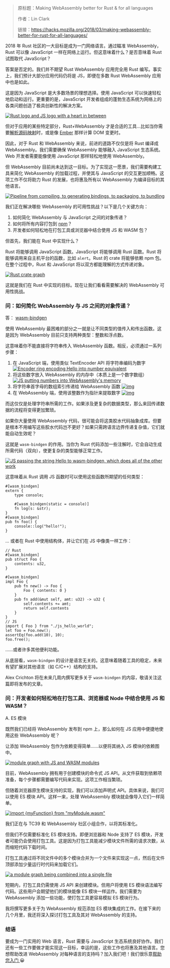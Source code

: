 > 原标题：Making WebAssembly better for Rust & for all languages
>
> 作者：Lin Clark
>
> 链接：https://hacks.mozilla.org/2018/03/making-webassembly-better-for-rust-for-all-languages/



2018 年 Rust 社区的一大目标是成为一门网络语言。通过瞄准 WebAssembly，Rust 可以像 JavaScript 一样在网络上运行。但这意味着什么？是否意味着 Rust 试图取代 JavaScript？

答案是否定的。我们并不期望 Rust WebAssembly 应用完全用 Rust 编写。事实上，我们预计大部分应用代码仍将是 JS，即便在多数 Rust WebAssembly 应用中也是如此。

这是因为 JavaScript 是大多数场景的理想选择。使用 JavaScript 可以快速轻松地启动和运行。更重要的是，JavaScript 开发者组成的蓬勃生态系统为网络上的各类问题创造了极具创新性的解决方案。

[![Rust logo and JS logo with a heart in between](https://fs.yihuiblog.top/i/2025/06/15/8abc709c-bf8a-6b82-c4e2-4b47406c67fc-0.png)](https://hacks.mozilla.org/wp-content/uploads/2018/03/01_rust_loves_js.png)

但对于应用的某些特定部分，Rust+WebAssembly 才是合适的工具...比如当你需要[解析源码映射](https://hacks.mozilla.org/2018/01/oxidizing-source-maps-with-rust-and-webassembly/)时，或是像 [Ember](https://www.youtube.com/watch?v=qfnkDyHVJzs&feature=youtu.be&t=5880) 那样计算 DOM 变更时。

因此，对于 Rust 和 WebAssembly 来说，前进的道路不仅仅是将 Rust 编译成 WebAssembly。我们需要确保 WebAssembly 能够融入 JavaScript 生态系统。Web 开发者需要能像使用 JavaScript 那样轻松地使用 WebAssembly。

但 WebAssembly 目前尚未达到这一目标。为了实现这一愿景，我们需要构建工具来简化 WebAssembly 的加载过程，并使其与 JavaScript 的交互更加顺畅。这项工作不仅将助力 Rust 的发展，也将惠及所有以 WebAssembly 为编译目标的其他语言。

[![Pipeline from compiling, to generating bindings, to packaging, to bundling](https://fs.yihuiblog.top/i/2025/06/15/8ddd9fb4-feed-9bd5-034a-91b6ce930c16-0.png)](https://hacks.mozilla.org/wp-content/uploads/2018/03/02_pipeline.png)

我们正在解决哪些 WebAssembly 的可用性挑战？以下是几个关键方向：

1. 如何简化 WebAssembly 与 JavaScript 之间的对象传递？
2. 如何将所有内容打包到 [npm](https://www.npmjs.com/)？
3. 开发者如何轻松地在打包工具或浏览器中结合使用 JS 和 WASM 包？

但首先，我们能在 Rust 中实现什么？

Rust 将能够调用 JavaScript 函数。JavaScript 将能够调用 Rust 函数。Rust 将能够调用来自主机平台的函数，比如 `alert`。Rust 的 crate 将能够依赖 npm 包。在整个过程中，Rust 和 JavaScript 将以双方都能理解的方式传递对象。

[![Rust crate graph](https://fs.yihuiblog.top/i/2025/06/15/bdd2d31c-8e82-da1e-2999-2518fed33c89-0.png)](https://hacks.mozilla.org/wp-content/uploads/2018/03/03_crate_graph.png)

这就是我们在 Rust 中实现的目标。现在让我们看看需要解决的 WebAssembly 可用性挑战。

### 问：如何简化 WebAssembly 与 JS 之间的对象传递？

答： [wasm-bindgen](https://github.com/alexcrichton/wasm-bindgen)

使用 WebAssembly 最困难的部分之一就是让不同类型的值传入和传出函数。这是因为 WebAssembly 目前只支持两种类型：整数和浮点数。

这意味着你不能直接将字符串传入 WebAssembly 函数。相反，必须通过一系列步骤：

1. 在 JavaScript 端，使用类似 TextEncoder API 将字符串编码为数字
   [![Encoder ring encoding Hello into number equivalent](https://fs.yihuiblog.top/i/2025/06/15/6bddb065-8ed2-f01a-a50f-68c686e91288-0.png)](https://hacks.mozilla.org/wp-content/uploads/2018/03/04_wasm_bindgen_01.png)
2. 将这些数字放入 WebAssembly 的内存中（本质上是一个数字数组）
   [![JS putting numbers into WebAssembly's memory](https://fs.yihuiblog.top/i/2025/06/15/820920ec-d4fc-9de1-fa4c-bc404202295e-0.png)](https://hacks.mozilla.org/wp-content/uploads/2018/03/04_wasm_bindgen_02.png)
3. 将字符串首字母的数组索引传递给 WebAssembly 函数
   [![img](https://hacks.mozilla.org/wp-content/uploads/2018/03/04_wasm_bindgen_03-500x295.png)](https://hacks.mozilla.org/wp-content/uploads/2018/03/04_wasm_bindgen_03.png)
4. 在 WebAssembly 端，使用该整数作为指针来提取数字
   [![img](https://fs.yihuiblog.top/i/2025/06/15/11a78968-e8f8-466b-8e33-0eb55cfb66f8-0.png)](https://hacks.mozilla.org/wp-content/uploads/2018/03/04_wasm_bindgen_04.png)

而这仅仅是处理字符串所需的工作。如果涉及更复杂的数据类型，那么来回传递数据的流程将变得更加繁琐。

如果你大量使用 WebAssembly 代码，很可能会将这类胶水代码抽象成库。但要是根本不用编写这些胶水代码岂不更好？如果只需跨语言边界传递复杂值，它们就能自动生效呢？

这就是 `wasm-bindgen` 的作用。当你为 Rust 代码添加一些注解时，它会自动生成所需代码（双向），使更复杂的类型能够正常工作。

[![JS passing the string Hello to wasm-bindgen, which does all of the other work](https://hacks.mozilla.org/wp-content/uploads/2018/03/05_wasm_bindgen_2-500x261.png)](https://hacks.mozilla.org/wp-content/uploads/2018/03/05_wasm_bindgen_2.png)

这意味着从 Rust 调用 JS 函数时可以使用这些函数所期望的任何类型：

```
#[wasm_bindgen]
extern {
    type console;

    #[wasm_bindgen(static = console)]
    fn log(s: &str);
}
#[wasm_bindgen]
pub fn foo() {
    console::log("hello!");
}
```

… 或者在 Rust 中使用结构体，并让它们在 JS 中像类一样工作：

```
// Rust
#[wasm_bindgen]
pub struct Foo {
    contents: u32,
}

#[wasm_bindgen]
impl Foo {
    pub fn new() -> Foo {
        Foo { contents: 0 }
    }
    pub fn add(&mut self, amt: u32) -> u32 {
        self.contents += amt;
        return self.contents
    }
}
// JS
import { Foo } from "./js_hello_world";
let foo = Foo.new();
assertEq(foo.add(10), 10);
foo.free();
```

……或者许多其他便利功能。

从底层看，`wasm-bindgen` 的设计是语言无关的。这意味着随着工具的稳定，未来有望扩展对其他语言（如 C/C++）结构的支持。

Alex Crichton 将在未来几周内撰写更多关于 `wasm-bindgen` 的内容，敬请关注这篇即将发布的文章。

### 问：开发者如何轻松地在打包工具、浏览器或 Node 中结合使用 JS 和 WASM？

A. ES 模块

既然我们已经将 WebAssembly 发布到 npm 上，那么如何在 JS 应用中便捷地使用这些 WebAssembly 呢？

让添加 WebAssembly 包作为依赖变得简单……以便将其纳入 JS 模块的依赖图中。

[![module graph with JS and WASM modules](https://fs.yihuiblog.top/i/2025/06/15/5c6de96d-623b-382c-96c8-4beee27e5960-0.png)](https://hacks.mozilla.org/wp-content/uploads/2018/03/02_js_wasm_graph.png)

目前，WebAssembly 拥有用于创建模块的命令式 JS API。从文件获取到依赖项准备，每个步骤都需要编写代码来实现。这项工作相当繁琐。

但随着浏览器原生模块支持的实现，我们可以添加声明式 API。具体来说，我们可以使用 ES 模块 API。这样一来，处理 WebAssembly 模块就会像导入它们一样简单。

[![import {myFunction} from "myModule.wasm"](https://fs.yihuiblog.top/i/2025/06/15/e2b767f6-a431-1bdd-180c-7f7e8a95fb35-0.png)](https://hacks.mozilla.org/wp-content/uploads/2018/03/08_import_2.png)

我们正在与 TC39 和 WebAssembly 社区小组合作，以将其标准化。

但我们不仅需要标准化 ES 模块支持。即便浏览器和 Node 支持了 ES 模块，开发者可能仍会使用打包工具。这是因为打包工具能减少模块文件所需的请求次数，从而缩短代码下载时间。

打包工具通过将不同文件中的多个模块合并为一个文件来实现这一点，然后在文件顶部添加少量运行时代码来加载它们。

[![a module graph being combined into a single file](https://hacks.mozilla.org/wp-content/uploads/2018/03/18_bundle_graph_02-500x296.png)](https://hacks.mozilla.org/wp-content/uploads/2018/03/18_bundle_graph_02.png)

短期内，打包工具仍需使用 JS API 来创建模块。但用户将使用 ES 模块语法编写代码。这些用户会期望他们的模块能像 ES 模块一样运作。我们需要为 WebAssembly 添加一些功能，使打包工具更容易模拟 ES 模块行为。

我将撰写更多关于为 WebAssembly 规范添加 ES 模块集成的工作。在接下来的几个月里，我还将深入探讨打包工具及其对 WebAssembly 的支持。

### 结语

要成为一门实用的 Web 语言，Rust 需要与 JavaScript 生态系统良好协作。我们还有一些工作要做才能实现这一目标，幸运的是，这些工作也将惠及其他语言。您想帮助改进 WebAssembly 对每种语言的支持吗？加入我们吧！我们很乐意[帮助您入门 ](http://fitzgeraldnick.com/2018/02/27/wasm-domain-working-group.html) 😀